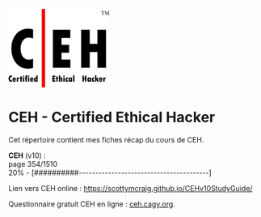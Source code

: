 ![CEH logo](.images/ceh_logo.png "CEH logo")  

# CEH - Certified Ethical Hacker

Cet répertoire contient mes fiches récap du cours de CEH.

**CEH** (v10) :  
page 354/1510  
20% - [##########----------------------------------------]

<!--50 caractères soit 1 '#' = 2% -->

Lien vers CEH online : https://scottymcraig.github.io/CEHv10StudyGuide/

Questionnaire gratuit CEH en ligne : [ceh.cagy.org](https://ceh.cagy.org).  
